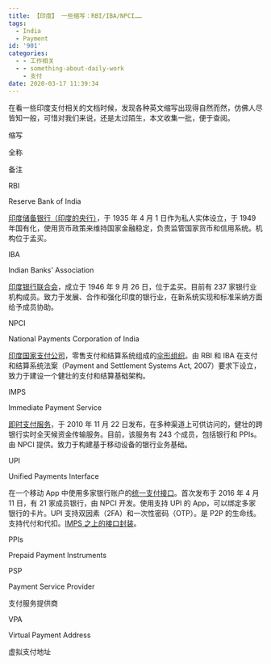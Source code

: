 ```yaml
---
title: 【印度】 一些缩写：RBI/IBA/NPCI……
tags:
  - India
  - Payment
id: '901'
categories:
  - - 工作相关
  - - something-about-daily-work
    - 支付
date: 2020-03-17 11:39:34
---
```


在看一些印度支付相关的文档时候，发现各种英文缩写出现得自然而然，仿佛人尽皆知一般，可惜对我们来说，还是太过陌生，本文收集一批，便于查阅。

缩写

全称

备注

RBI

Reserve Bank of India

[印度储备银行（印度的央行）](https://www.investopedia.com/terms/r/rbi.asp)，于 1935 年 4 月 1 日作为私人实体设立，于 1949 年国有化，使用货币政策来维持国家金融稳定，负责监管国家货币和信用系统。机构位于孟买。

IBA

Indian Banks' Association

[印度银行联合会](https://en.wikipedia.org/wiki/Indian_Banks%27_Association)，成立于 1946 年 9 月 26 日，位于孟买。目前有 237 家银行业机构成员。致力于发展、合作和强化印度的银行业，在新系统实现和标准采纳方面给予成员协助。

NPCI

National Payments Corporation of India

[印度国家支付公司](https://www.npci.org.in/about-us-background)，零售支付和结算系统组成的[伞形组织](https://en.wikipedia.org/wiki/Umbrella_organization)。由 RBI 和 IBA 在支付和结算系统法案（Payment and Settlement Systems Act, 2007）要求下设立，致力于建设一个健壮的支付和结算基础架构。

IMPS

Immediate Payment Service

[即时支付服务](https://www.npci.org.in/product-overview/imps-product-overview)，于 2010 年 11 月 22 日发布，在多种渠道上可供访问的，健壮的跨银行实时全天候资金传输服务。目前，该服务有 243 个成员，包括银行和 PPIs。由 NPCI 提供。致力于构建基于移动设备的银行业务基础。

UPI

Unified Payments Interface

在一个移动 App 中使用多家银行账户的[统一支付接口](https://www.npci.org.in/product-overview/upi-product-overview)。首次发布于 2016 年 4 月 11 日，有 21 家成员银行，由 NPCI 开发。使用支持 UPI 的 App，可以绑定多家银行的卡片。UPI 支持双因素（2FA）和一次性密码（OTP）。是 P2P 的生命线。支持代付和代扣。[IMPS 之上的接口封装](https://www.quora.com/What-is-this-Unified-Payment-Interface-UPI-all-about)。

PPIs

Prepaid Payment Instruments

PSP

Payment Service Provider

支付服务提供商

VPA

Virtual Payment Address

虚拟支付地址